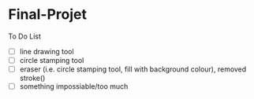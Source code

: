 # Final-Projet

To Do List
- [ ] line drawing tool
- [ ] circle stamping tool
- [ ] eraser (i.e. circle stamping tool, fill with background colour), removed stroke()
- [ ] something impossiable/too much </delete>
